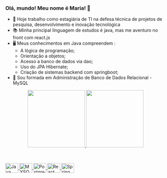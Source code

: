 ### Olá, mundo! Meu nome é Maria! 👋


- 💼 Hoje trabalho como estagiária de TI na defesa técnica de projetos de pesquisa, desenvolvimento e inovação tecnológica
- 📚 Minha principal linguagem de estudos é java, mas me aventuro no front com react.js 
- 🖥 Meus conhecimentos em Java compreendem : 
  - A lógica de programação;
  - Orientação a objetos;
  - Acesso a banco de dados via dao;
  - Uso do JPA Hibernate;
  - Criação de sistemas backend com springboot;
- 🎲 Sou formada em Administração de Banco de Dados Relacional - MySQL

<div align="center">
  <a href="https://github.com/mariahrcastro">
  <img height="180em" src="https://github-readme-stats.vercel.app/api?username=mariahrcastro&show_icons=true&theme=dark&include_all_commits=true&count_private=true"/>
  <img height="180em" src="https://github-readme-stats.vercel.app/api/top-langs/?username=mariahrcastro&layout=compact&langs_count=7&theme=dark"/>
</div>
  
  ##
  
  <div style="display: inline_block"><br>
  <img align="center" alt="Java" height="30" width="40" src="https://cdn.jsdelivr.net/gh/devicons/devicon/icons/java/java-original.svg" />
  <img align="center" alt="MYSQL" height="30" width="40" src="https://cdn.jsdelivr.net/gh/devicons/devicon/icons/mysql/mysql-original-wordmark.svg" />
  <img align="center" alt="Postgresql" height="30" width="40" src="https://cdn.jsdelivr.net/gh/devicons/devicon/icons/postgresql/postgresql-original-wordmark.svg" />   
  <img align="center" alt="React" height="30" width="40" src="https://cdn.jsdelivr.net/gh/devicons/devicon/icons/react/react-original-wordmark.svg" />
  <img align="center" alt="Spring" height="30" width="40" src="https://cdn.jsdelivr.net/gh/devicons/devicon/icons/spring/spring-original-wordmark.svg" /> 
</div>
  
 
